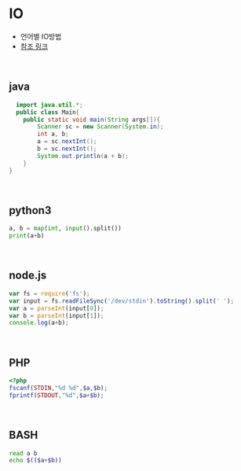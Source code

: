 # IO

+ 언어별 IO방법
+ [참조 링크](https://www.acmicpc.net/help/language)

<br/> <!-- 태그쓸때는 위 아래 컨텐츠 한칸씩 띄워야 된다 -->

## java
```JAVA
  import java.util.*;
  public class Main{
	public static void main(String args[]){
		Scanner sc = new Scanner(System.in);
		int a, b;
		a = sc.nextInt();
		b = sc.nextInt();
		System.out.println(a + b);
	}
}
```

<br/>

## python3

```python
a, b = map(int, input().split())
print(a+b)
```

<br/>

## node.js

```javascript
var fs = require('fs');
var input = fs.readFileSync('/dev/stdin').toString().split(' ');
var a = parseInt(input[0]);
var b = parseInt(input[1]);
console.log(a+b);
```

<br/>

## PHP

```PHP
<?php
fscanf(STDIN,"%d %d",$a,$b);
fprintf(STDOUT,"%d",$a+$b);

```

<br/>

## BASH

```bash
read a b
echo $(($a+$b))
```

